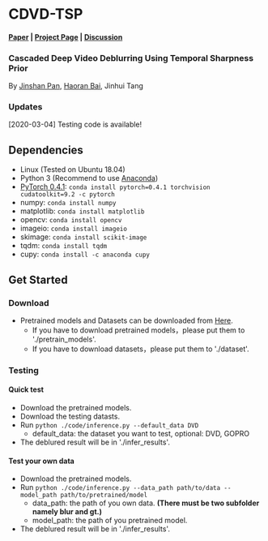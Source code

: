 # CDVD-TSP
#### [Paper](https://github.com/csbhr/CDVD-TSP) | [Project Page](https://github.com/csbhr/CDVD-TSP) | [Discussion](https://github.com/csbhr/CDVD-TSP)
### Cascaded Deep Video Deblurring Using Temporal Sharpness Prior
By [Jinshan Pan](https://jspan.github.io/), [Haoran Bai](https://csbhr.github.io/), Jinhui Tang

### Updates
[2020-03-04] Testing code is available!

## Dependencies

- Linux (Tested on Ubuntu 18.04)
- Python 3 (Recommend to use [Anaconda](https://www.anaconda.com/download/#linux))
- [PyTorch 0.4.1](https://pytorch.org/): `conda install pytorch=0.4.1 torchvision cudatoolkit=9.2 -c pytorch`
- numpy: `conda install numpy`
- matplotlib: `conda install matplotlib`
- opencv: `conda install opencv`
- imageio: `conda install imageio`
- skimage: `conda install scikit-image`
- tqdm: `conda install tqdm`
- cupy: `conda install -c anaconda cupy`

## Get Started

### Download
- Pretrained models and Datasets can be downloaded from [Here](https://drive.google.com/drive/folders/1lw_1jITafEQ9DvMys_S6aYwtNApYKWsz?usp=sharing).
	- If you have to download pretrained models，please put them to './pretrain_models'.
	- If you have to download datasets，please put them to './dataset'.

### Testing

#### Quick test
- Download the pretrained models.
- Download the testing datasts.
- Run `python ./code/inference.py --default_data DVD`
	- default_data: the dataset you want to test, optional: DVD, GOPRO
- The deblured result will be in './infer_results'.

#### Test your own data
- Download the pretrained models.
- Run `python ./code/inference.py --data_path path/to/data --model_path path/to/pretrained/model`
	- data_path: the path of you own data. **(There must be two subfolder namely blur and gt.)**
	- model_path: the path of you pretrained model.
- The deblured result will be in './infer_results'.
